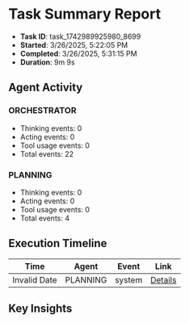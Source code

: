 # Task Summary Report

- **Task ID**: task_1742989925980_8699
- **Started**: 3/26/2025, 5:22:05 PM
- **Completed**: 3/26/2025, 5:31:15 PM
- **Duration**: 9m 9s

## Agent Activity

### ORCHESTRATOR

- Thinking events: 0
- Acting events: 0
- Tool usage events: 0
- Total events: 22

### PLANNING

- Thinking events: 0
- Acting events: 0
- Tool usage events: 0
- Total events: 4

## Execution Timeline

| Time | Agent | Event | Link |
| ---- | ----- | ----- | ---- |
| Invalid Date | PLANNING | system | [Details](../01_planning/005_system/system.md) |

## Key Insights

